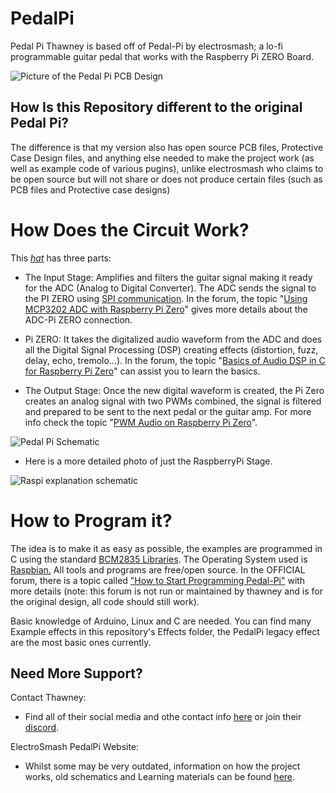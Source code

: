 # PedalPi
Pedal Pi Thawney is based off of Pedal-Pi by electrosmash; a lo-fi programmable guitar pedal that works with the Raspberry Pi ZERO Board. 

![Picture of the Pedal Pi PCB Design](https://github.com/thawney/PedalPi/blob/master/PCB_Files/PCB_Images/PedalPiThawney_PCB_All_Layers.png?raw=true)

## How Is this Repository different to the original Pedal Pi?

The difference is that my version also has open source PCB files, Protective Case Design files, and anything else needed to make the project work (as well as example code of various pugins), unlike electrosmash who claims to be open source but will not share or does not produce certain files (such as PCB files and Protective case designs)

# How Does the Circuit Work?

This  [_hat_](https://www.hifiberry.com/blog/what-is-a-raspberry-pi-hat/) has three parts:

-   The Input Stage:  Amplifies and filters the guitar signal making it ready for the ADC (Analog to Digital Converter). The ADC sends the signal to the PI ZERO using  [SPI communication](https://en.wikipedia.org/wiki/Serial_Peripheral_Interface_Bus). In the forum, the topic "[Using MCP3202 ADC with Raspberry Pi Zero](https://www.electrosmash.com/forum/pedal-pi/212-using-mcp3202-adc-with-raspberry-pi-zero)" gives more details about the ADC-Pi ZERO connection.  
    
-   Pi ZERO:  It takes the digitalized audio waveform from the ADC and does all the Digital Signal Processing (DSP) creating effects (distortion, fuzz, delay, echo, tremolo...). In the forum, the topic "[Basics of Audio DSP in C for Raspberry Pi Zero](https://www.electrosmash.com/forum/pedal-pi/207-basics-of-audio-dsp-in-c-for-rapsberry-pi-zero)" can assist you to learn the basics.
-   The Output Stage:  Once the new digital waveform is created, the Pi Zero creates an analog signal with two PWMs combined, the signal is filtered and prepared to be sent to the next pedal or the guitar amp.  For more info check the topic "[PWM Audio on Raspberry Pi Zero](https://www.electrosmash.com/forum/pedal-pi/210-pwm-audio-on-raspberry-pi-zero)".

![Pedal Pi Schematic](http://www.electrosmash.com/images/tech/pedal-pi/pedal_pi_block_diagram.jpg)

- Here is a more detailed photo of just the RaspberryPi Stage.

![Raspi explanation schematic](http://www.electrosmash.com/images/tech/pedal-pi/pedal-pi-dsp1.png)
# How to Program it?

The idea is to make it as easy as possible, the examples are programmed in C using the standard  [BCM2835 Libraries](http://www.airspayce.com/mikem/bcm2835/). The Operating System used is  [Raspbian.](https://www.raspberrypi.org/downloads/raspbian/)  All tools and programs are free/open source. In the OFFICIAL forum, there is a topic called  ["How to Start Programming Pedal-Pi"](https://www.electrosmash.com/forum/pedal-pi/202-how-to-start-programming-pedal-pi) with more details (note: this forum is not run or maintained by thawney and is for the original design, all code should still work).

Basic knowledge of Arduino, Linux and C are needed. You can find many Example effects in this repository's Effects folder, the PedalPi legacy effect are the most basic ones currently.

## Need More Support?

Contact Thawney:

- Find all of their social media and othe contact info [here](https://www.thawney.com) or join their [discord](https://discord.com/invite/Eh7VRgu).

ElectroSmash PedalPi Website:

- Whilst some may be very outdated, information on how the project works, old schematics and Learning materials can be found [here](https://www.electrosmash.com/pedal-pi).
